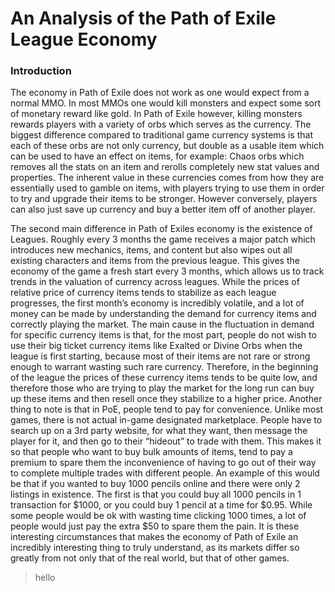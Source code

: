 # An Analysis of the Path of Exile League Economy

### Introduction

<p> The economy in Path of Exile does not work as one would expect from a normal MMO. In most MMOs one would kill monsters and expect some sort of monetary reward like gold. In Path of Exile however, killing monsters rewards players with a variety of orbs which serves as the currency. The biggest difference compared to traditional game currency systems is that each of these orbs are not only currency, but double as a usable item which can be used to have an effect on items, for example: Chaos orbs which removes all the stats on an item and rerolls completely new stat values and properties. The inherent value in these currencies comes from how they are essentially used to gamble on items, with players trying to use them in order to try and upgrade their items to be stronger. However conversely, players can also just save up currency and buy a better item off of another player. 
</p> The second main difference in Path of Exiles economy is the existence of Leagues. Roughly every 3 months the game receives a major patch which introduces new mechanics, items, and content but also wipes out all existing characters and items from the previous league. This gives the economy of the game a fresh start every 3 months, which allows us to track trends in the valuation of currency across leagues. While the prices of relative price of currency items tends to stabilize as each league progresses, the first month’s economy is incredibly volatile, and a lot of money can be made by understanding the demand for currency items and correctly playing the market. The main cause in the fluctuation in demand for specific currency items is that, for the most part, people do not wish to use their big ticket currency items like Exalted or Divine Orbs when the league is first starting, because most of their items are not rare or strong enough to warrant wasting such rare currency. Therefore, in the beginning of the league the prices of these currency items tends to be quite low, and therefore those who are trying to play the market for the long run can buy up these items and then resell once they stabilize to a higher price.
Another thing to note is that in PoE, people tend to pay for convenience. Unlike most	games, there is not actual in-game designated marketplace. People have to search up on a 3rd party website, for what they want, then message the player for it, and then go to their “hideout” to trade with them. This makes it so that people who want to buy bulk amounts of items, tend to pay a premium to spare them the inconvenience of having to go out of their way to complete multiple trades with different people. An example of this would be that if you wanted to buy 1000 pencils online and there were only 2 listings in existence. The first is that you could buy all 1000 pencils in 1 transaction for $1000, or you could buy 1 pencil at a time for $0.95. While some people would be ok with wasting time clicking 1000 times, a lot of people would just pay the extra $50 to spare them the pain. 
It is these interesting circumstances that makes the economy of Path of Exile an incredibly interesting thing to truly understand, as its markets differ so greatly from not only that of the real world, but that of other games.

> hello
